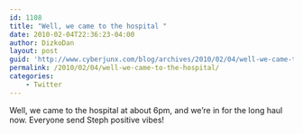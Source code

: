 ```yaml
---
id: 1108
title: "Well, we came to the hospital "
date: 2010-02-04T22:36:23-04:00
author: DizkoDan
layout: post
guid: 'http://www.cyberjunx.com/blog/archives/2010/02/04/well-we-came-to-the-hospital/'
permalink: /2010/02/04/well-we-came-to-the-hospital/
categories:
    - Twitter
---
```


Well, we came to the hospital at about 6pm, and we’re in for the long haul now. Everyone send Steph positive vibes!
